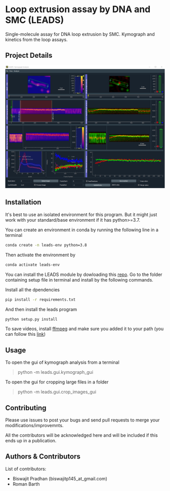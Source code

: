 # Loop extrusion assay by DNA and SMC (LEADS)

Single-molecule assay for DNA loop extrusion by SMC. Kymograph and kinetics from the loop assays.

## Project Details

![image](resources/kymograph_gui.png)


## Installation

It's best to use an isolated environment for this program. But it might just work with your standard/base environment if it has python>=3.7.

You can create an environment in conda by running the following line in a terminal

```sh
conda create -n leads-env python=3.8
```

Then activate the environment by

```sh
conda activate leads-env
```

You can install the LEADS module by dowloading this [repo](https://github.com/biswajitSM/LEADS/archive/master.zip). Go to the folder containing setup file in terminal and install by the following commands.

Install all the dpendencies
```sh
pip install -r requirements.txt
```
And then install the leads program
```sh
python setup.py install
```

To save videos, install [ffmpeg](https://ffmpeg.org/download.html) and make sure you added it to your path (you can follow this [link](https://www.wikihow.com/Install-FFmpeg-on-Windows))

## Usage

To open the gui of kymograph analysis from a terminal
> python -m leads.gui.kymograph_gui

To open the gui for cropping large files in a folder
> python -m leads.gui.crop_images_gui

## Contributing

Please use issues to post your bugs and send pull requests to merge your modifications/improvemnts.

All the contributors will be acknowledged here and will be included if this ends up in a publication.

## Authors & Contributors

List of contributors:

- Biswajit Pradhan (biswajitp145_at_gmail.com)
- Roman Barth
